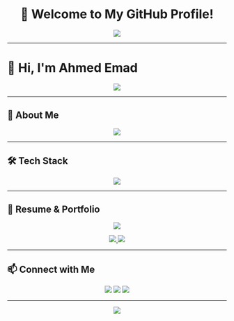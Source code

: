 <!-- 🎉 Welcome Section -->
<div align="center">
  
# 🎉 Welcome to My GitHub Profile!  

<img src="https://readme-typing-svg.herokuapp.com?size=26&duration=4000&color=2F81F7&center=true&vCenter=true&width=600&lines=Hi%2C+I'm+Ahmed+Emad+👋;A+Passionate+Front-End+Developer;React.js+%26+Next.js+Enthusiast;Always+Learning+%26+Building+🚀" />

</div>  

---

# 👋 Hi, I'm Ahmed Emad  

<p align="center">
  <img src="https://readme-typing-svg.herokuapp.com?size=24&duration=4000&color=2F81F7&center=true&vCenter=true&width=500&lines=Front-End+Developer;React.js+%26+Next.js+Enthusiast;Always+Learning+New+Techs" />
</p>  

---

## 🚀 About Me  

<p align="center">
  <img src="https://readme-typing-svg.herokuapp.com?size=20&duration=3000&color=36BCF7&center=true&vCenter=true&width=500&lines=I+build+dynamic+web+apps.;From+e-commerce+to+social+media+platforms.;Skilled+in+Next.js,+TypeScript,+TailwindCSS.;Focused+on+performance+%26+best+practices." />
</p>  

---

## 🛠 Tech Stack  

<p align="center">
  <img src="https://skillicons.dev/icons?i=html,css,js,ts,react,next,tailwind,git,github" />
</p>  

---

## 📄 Resume & Portfolio  

<p align="center">
  <img src="https://readme-typing-svg.herokuapp.com?size=20&duration=3500&color=ff9800&center=true&vCenter=true&width=400&lines=Check+out+my+Portfolio!;Visit+my+Resume+%26+Projects" />
</p>  

<p align="center">
  <a href="https://drive.google.com/file/d/1R80SVHl5AB8g8zJxhlGmVHFC0nCAeFJu/view?usp=sharing" target="_blank">
    <img src="https://img.shields.io/badge/-Resume-2F81F7?style=for-the-badge&logo=readme&logoColor=white"/>
  </a>
  <a href="https://ahmedemad26.github.io/portfolio/" target="_blank">
    <img src="https://img.shields.io/badge/-Portfolio-ff9800?style=for-the-badge&logo=react&logoColor=white"/>
  </a>
</p>  

---

## 📫 Connect with Me  

<p align="center">
  <a href="mailto:ahmeedemadmohamed@gmail.com"><img src="https://img.shields.io/badge/-Email-red?style=for-the-badge&logo=gmail&logoColor=white"/></a>
  <a href="https://github.com/ahmedemad26"><img src="https://img.shields.io/badge/-GitHub-181717?style=for-the-badge&logo=github&logoColor=white"/></a>
  <a href="https://www.linkedin.com/in/ahmedemad50/"><img src="https://img.shields.io/badge/-LinkedIn-blue?style=for-the-badge&logo=linkedin&logoColor=white"/></a>
</p>  

---

<p align="center">
  <img src="https://komarev.com/ghpvc/?username=ahmedemad26&label=Profile+Views&color=2F81F7&style=for-the-badge" />
</p>
